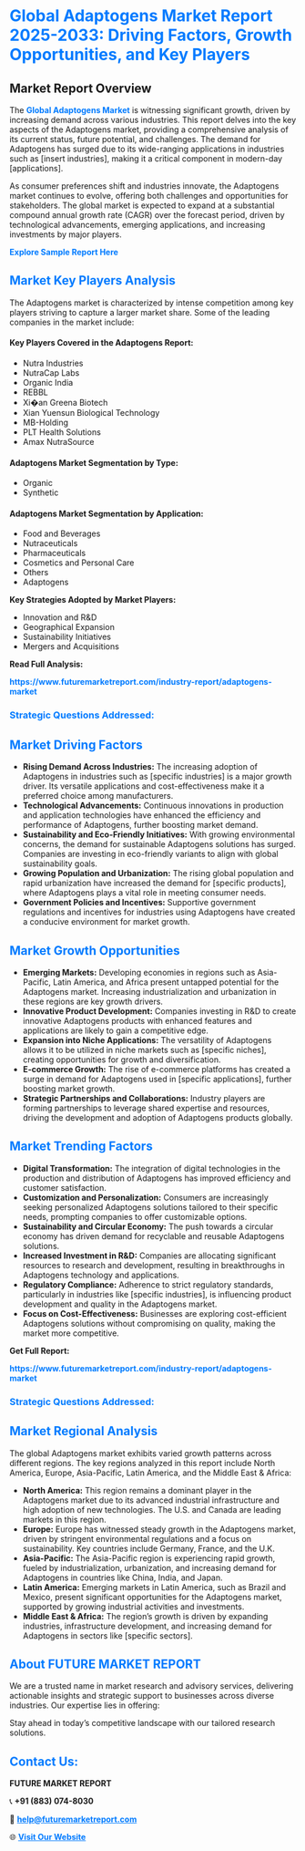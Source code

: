 <h1 style="color: #007BFF;">Global Adaptogens Market Report 2025-2033: Driving Factors, Growth Opportunities, and Key Players</h1>

<section id="overview">
<h2>Market Report Overview</h2>
<p>The <a href="https://www.futuremarketreport.com/industry-report/adaptogens-market" style="color: #007BFF; text-decoration: none;"><strong>Global Adaptogens Market</strong></a> is witnessing significant growth, driven by increasing demand across various industries. This report delves into the key aspects of the Adaptogens market, providing a comprehensive analysis of its current status, future potential, and challenges. The demand for Adaptogens has surged due to its wide-ranging applications in industries such as [insert industries], making it a critical component in modern-day [applications].</p>
<p>As consumer preferences shift and industries innovate, the Adaptogens market continues to evolve, offering both challenges and opportunities for stakeholders. The global market is expected to expand at a substantial compound annual growth rate (CAGR) over the forecast period, driven by technological advancements, emerging applications, and increasing investments by major players.</p>
</section>

<section id="overview">
<p><a href="https://www.futuremarketreport.com/request-sample/reportId=123092" style="color: #007BFF; text-decoration: none;"><strong>Explore Sample Report Here</strong></a></p>
</section>

<section id="key-players">
<h2 style="color: #007BFF;">Market Key Players Analysis</h2>
<p>The Adaptogens market is characterized by intense competition among key players striving to capture a larger market share. Some of the leading companies in the market include:</p>
<h4>Key Players Covered in the Adaptogens Report:</h4>
<ul><li>Nutra Industries</li><li>NutraCap Labs</li><li>Organic India</li><li>REBBL</li><li>Xi�an Greena Biotech</li><li>Xian Yuensun Biological Technology</li><li>MB-Holding</li><li>PLT Health Solutions</li><li>Amax NutraSource</li></ul>
<h4>Adaptogens Market Segmentation by Type:</h4>
<ul><li>Organic</li><li>Synthetic</li></ul>

<h4>Adaptogens Market Segmentation by Application:</h4>
<ul><li>Food and Beverages</li><li>Nutraceuticals</li><li>Pharmaceuticals</li><li>Cosmetics and Personal Care</li><li>Others</li><li>Adaptogens</li></ul>
<p><strong>Key Strategies Adopted by Market Players:</strong></p>
<ul>
<li>Innovation and R&D</li>
<li>Geographical Expansion</li>
<li>Sustainability Initiatives</li>
<li>Mergers and Acquisitions</li>
</ul>
</section>

<section>
<p><strong>Read Full Analysis: </strong></p><a href="https://www.futuremarketreport.com/industry-report/adaptogens-market" style="color: #007BFF; text-decoration: none;"><strong>https://www.futuremarketreport.com/industry-report/adaptogens-market</strong></a>
<h3 style="color: #007BFF;">Strategic Questions Addressed:</h3>
</section>

<section id="driving-factors">
<h2 style="color: #007BFF;">Market Driving Factors</h2>
<ul>
<li><strong>Rising Demand Across Industries:</strong> The increasing adoption of Adaptogens in industries such as [specific industries] is a major growth driver. Its versatile applications and cost-effectiveness make it a preferred choice among manufacturers.</li>
<li><strong>Technological Advancements:</strong> Continuous innovations in production and application technologies have enhanced the efficiency and performance of Adaptogens, further boosting market demand.</li>
<li><strong>Sustainability and Eco-Friendly Initiatives:</strong> With growing environmental concerns, the demand for sustainable Adaptogens solutions has surged. Companies are investing in eco-friendly variants to align with global sustainability goals.</li>
<li><strong>Growing Population and Urbanization:</strong> The rising global population and rapid urbanization have increased the demand for [specific products], where Adaptogens plays a vital role in meeting consumer needs.</li>
<li><strong>Government Policies and Incentives:</strong> Supportive government regulations and incentives for industries using Adaptogens have created a conducive environment for market growth.</li>
</ul>
</section>

<section id="growth-opportunities">
<h2 style="color: #007BFF;">Market Growth Opportunities</h2>
<ul>
<li><strong>Emerging Markets:</strong> Developing economies in regions such as Asia-Pacific, Latin America, and Africa present untapped potential for the Adaptogens market. Increasing industrialization and urbanization in these regions are key growth drivers.</li>
<li><strong>Innovative Product Development:</strong> Companies investing in R&D to create innovative Adaptogens products with enhanced features and applications are likely to gain a competitive edge.</li>
<li><strong>Expansion into Niche Applications:</strong> The versatility of Adaptogens allows it to be utilized in niche markets such as [specific niches], creating opportunities for growth and diversification.</li>
<li><strong>E-commerce Growth:</strong> The rise of e-commerce platforms has created a surge in demand for Adaptogens used in [specific applications], further boosting market growth.</li>
<li><strong>Strategic Partnerships and Collaborations:</strong> Industry players are forming partnerships to leverage shared expertise and resources, driving the development and adoption of Adaptogens products globally.</li>
</ul>
</section>

<section id="trending-factors">
<h2 style="color: #007BFF;">Market Trending Factors</h2>
<ul>
<li><strong>Digital Transformation:</strong> The integration of digital technologies in the production and distribution of Adaptogens has improved efficiency and customer satisfaction.</li>
<li><strong>Customization and Personalization:</strong> Consumers are increasingly seeking personalized Adaptogens solutions tailored to their specific needs, prompting companies to offer customizable options.</li>
<li><strong>Sustainability and Circular Economy:</strong> The push towards a circular economy has driven demand for recyclable and reusable Adaptogens solutions.</li>
<li><strong>Increased Investment in R&D:</strong> Companies are allocating significant resources to research and development, resulting in breakthroughs in Adaptogens technology and applications.</li>
<li><strong>Regulatory Compliance:</strong> Adherence to strict regulatory standards, particularly in industries like [specific industries], is influencing product development and quality in the Adaptogens market.</li>
<li><strong>Focus on Cost-Effectiveness:</strong> Businesses are exploring cost-efficient Adaptogens solutions without compromising on quality, making the market more competitive.</li>
</ul>
</section>

<section>
<p><strong>Get Full Report: </strong></p><a href="https://www.futuremarketreport.com/industry-report/adaptogens-market" style="color: #007BFF; text-decoration: none;"><strong>https://www.futuremarketreport.com/industry-report/adaptogens-market</strong></a>
<h3 style="color: #007BFF;">Strategic Questions Addressed:</h3>
</section>


<section id="regional-analysis">
<h2 style="color: #007BFF;">Market Regional Analysis</h2>
<p>The global Adaptogens market exhibits varied growth patterns across different regions. The key regions analyzed in this report include North America, Europe, Asia-Pacific, Latin America, and the Middle East & Africa:</p>
<ul>
<li><strong>North America:</strong> This region remains a dominant player in the Adaptogens market due to its advanced industrial infrastructure and high adoption of new technologies. The U.S. and Canada are leading markets in this region.</li>
<li><strong>Europe:</strong> Europe has witnessed steady growth in the Adaptogens market, driven by stringent environmental regulations and a focus on sustainability. Key countries include Germany, France, and the U.K.</li>
<li><strong>Asia-Pacific:</strong> The Asia-Pacific region is experiencing rapid growth, fueled by industrialization, urbanization, and increasing demand for Adaptogens in countries like China, India, and Japan.</li>
<li><strong>Latin America:</strong> Emerging markets in Latin America, such as Brazil and Mexico, present significant opportunities for the Adaptogens market, supported by growing industrial activities and investments.</li>
<li><strong>Middle East & Africa:</strong> The region’s growth is driven by expanding industries, infrastructure development, and increasing demand for Adaptogens in sectors like [specific sectors].</li>
</ul>
</section>

<footer>
<h2 style="color: #007BFF;">About FUTURE MARKET REPORT</h2>
<p>We are a trusted name in market research and advisory services, delivering actionable insights and strategic support to businesses across diverse industries. Our expertise lies in offering:</p>

<p>Stay ahead in today’s competitive landscape with our tailored research solutions.</p>

<h2 style="color: #007BFF;">Contact Us:</h2>
<p><strong>FUTURE MARKET REPORT</strong></p>
<p>📞 <strong>+91 (883) 074-8030</strong></p>
<p>📧 <strong><a href="mailto:help@futuremarketreport.com" style="color: #007BFF;">help@futuremarketreport.com</a></strong></p>
<p>🌐 <strong><a href="https://www.futuremarketreport.com/" style="color: #007BFF;">Visit Our Website</a></strong></p>
</footer>